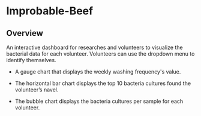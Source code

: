 # Improbable-Beef

## Overview
An interactive dashboard for researches and volunteers to visualize the bacterial data for each volunteer.  Volunteers can use the dropdown menu to identify themselves.

- A gauge chart that displays the weekly washing frequency's value.

- The horizontal bar chart displays the top 10 bacteria cultures found the volunteer’s navel.

- The bubble chart displays the bacteria cultures per sample for each volunteer.